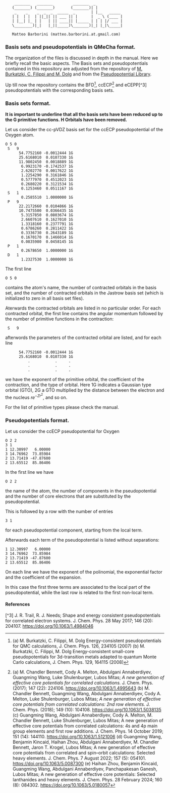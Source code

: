 
```
    _______   _______         _______  _                    
   (_______) (_______)       (_______)| |                   
    _    _    _  _  _  _____  _       | |__   _____         
   | |  | |  | ||_|| || ___ || |      |  _ \ (____ |        
   | |__| |_ | |   | || ____|| |_____ | | | |/ ___ |        
   \________)|_|   |_||_____)\_______)|_| |_|\_____|        
                                                    
   Matteo Barborini (matteo.barborini.at.gmail.com)
```

### Basis sets and pseudopotentials in QMeCha format.

The organization of the files is discussed in depth in the manual. Here we briefly recall the basic aspects.
The Basis sets and pseudopotentials contained in this repository are adjusted from the repository of [M. Burkatzki, C. Filippi and M. Dolg](http://burkatzki.com/pseudos/index.2.html) and from the [Pseudopotential Library](https://pseudopotentiallibrary.org/).

Up till now the repository contains the BFD[^1], ccECP[^2] and eCEPP[^3] pseudopotentials with the corresponding basis sets.



### Basis sets format.

**It is important to underline that all the basis sets have been reduced up to the G primitive functions. H Orbitals have been removed.**

Let us consider the cc-pVDZ basis set for the ccECP pseudopotential of the Oxygen atom.
```
O 5 0
 S   9
      54.7752160 -0.0012444 1G
      25.6168010  0.0107330 1G
      11.9802450  0.0018889 1G
       6.9923170 -0.1742537 1G
       2.6202770  0.0017622 1G
       1.2254290  0.3161846 1G
       0.5777970  0.4512023 1G
       0.2680220  0.3121534 1G
       0.1253460  0.0511167 1G
 S   1
       0.2585510  1.0000000 1G
 P   9
      22.2172660  0.0104866 1G
      10.7475500  0.0366435 1G
       5.3157850  0.0803674 1G
       2.6607610  0.1627010 1G
       1.3318160  0.2377791 1G
       0.6786260  0.2811422 1G
       0.3336730  0.2643189 1G
       0.1670170  0.1466014 1G
       0.0835980  0.0458145 1G
 P   1
       0.2678650  1.0000000 1G
 D   1
       1.2327530  1.0000000 1G
```
The first line

```
O 5 0
```
contains the atom's name, the number of contracted orbitals in the basis set, and the number of contracted orbitals in the Jastrow basis set (which is initialized to zero in all basis set files).

Aterwards the contracted orbitals are listed in no particular order.
For each contracted orbital, the first line contains the angular momentum followed by the number of primitive functions in the contraction:
```
 S   9
```
afterwords the parameters of the contracted orbital are listed, and for each line
```
      54.7752160 -0.0012444 1G
      25.6168010  0.0107330 1G
          .           .     .
          .           .     .
          .           .     .
```
we have the exponent of the primitive orbital, the coefficient of the contraction, and the type of orbital. 
Here 1G indicates a Gaussian type orbital (GTO), 2G a GTO multiplied by the distance between the electron and the nucleus $re^{-Zr^2}$, and so on.

For the list of primitive types please check the manual.


### Pseudopotentials format.

Let us consider the ccECP pseudopotential for Oxygen
```
O 2 2
3 1
1 12.30997   6.00000
3 14.76962  73.85984
2 13.71419 -47.87600
2 13.65512  85.86406
```
In the first line we have
```
O 2 2
```
the name of the atom, the number of components in the pseudopotential and the number of core electrons that are substituted by the pseudopotential.

This is followed by a row with the number of entries
```
3 1
```
for each pseudopotential component, starting from the local term. 

Afterwards each term of the pseudopotential is listed without separations:
```
1 12.30997   6.00000
3 14.76962  73.85984
2 13.71419 -47.87600
2 13.65512  85.86406
```
On each line we have the exponent of the polinomial, the exponential factor and the coefficient of the expansion.

In this case the first three terms are associated to the local part of the pseudopotential, while the last row is related to the first non-local term.

#### References

[^1]: (a) M. Burkatzki, C. Filippi, M. Dolg
Energy-consistent pseudopotentials for QMC calculations,
J. Chem. Phys. 126, 234105 (2007) (b) M. Burkatzki, C. Filippi, M. Dolg Energy-consistent small-core pseudopotentials for 3d-transition metals adapted to quantum Monte Carlo calculations,
J. Chem. Phys. 129, 164115 (2008) 

[^2]: (a) M. Chandler Bennett, Cody A. Melton, Abdulgani Annaberdiyev, Guangming Wang, Luke Shulenburger, Lubos Mitas; *A new generation of effective core potentials for correlated calculations.* J. Chem. Phys. (2017); 147 (22): 224106. https://doi.org/10.1063/1.4995643 (b) M. Chandler Bennett, Guangming Wang, Abdulgani Annaberdiyev, Cody A. Melton, Luke Shulenburger, Lubos Mitas; *A new generation of effective core potentials from correlated calculations: 2nd row elements.* J. Chem. Phys. (2018); 149 (10): 104108. https://doi.org/10.1063/1.5038135 (c) Guangming Wang, Abdulgani Annaberdiyev, Cody A. Melton, M. Chandler Bennett, Luke Shulenburger, Lubos Mitas; A new generation of effective core potentials from correlated calculations: 4s and 4p main group elements and first row additions. J. Chem. Phys. 14 October 2019; 151 (14): 144110. https://doi.org/10.1063/1.5121006 (d) Guangming Wang, Benjamin Kincaid, Haihan Zhou, Abdulgani Annaberdiyev, M. Chandler Bennett, Jaron T. Krogel, Lubos Mitas; A new generation of effective core potentials from correlated and spin–orbit calculations: Selected heavy elements. J. Chem. Phys. 7 August 2022; 157 (5): 054101. https://doi.org/10.1063/5.0087300 (e) Haihan Zhou, Benjamin Kincaid, Guangming Wang, Abdulgani Annaberdiyev, Panchapakesan Ganesh, Lubos Mitas; A new generation of effective core potentials: Selected lanthanides and heavy elements. J. Chem. Phys. 28 February 2024; 160 (8): 084302. https://doi.org/10.1063/5.0180057

[^3] J. R. Trail, R. J. Needs; Shape and energy consistent pseudopotentials for correlated electron systems. J. Chem. Phys. 28 May 2017; 146 (20): 204107. https://doi.org/10.1063/1.4984046


